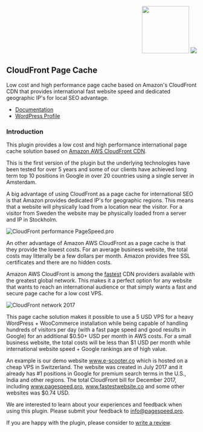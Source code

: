 <p align="right"><img src="https://github.com/optimalisatie/cloudfront-page-cache/blob/master/admin/images/amazon-cloudfront.png" height="125"> <img src="https://github.com/optimalisatie/cloudfront-page-cache/blob/master/admin/images/aws-cloudfront-100.png"></p> 

## CloudFront Page Cache

Low cost and high performance page cache based on Amazon's CloudFront CDN that provides international fast website speed and dedicated geographic IP's for local SEO advantage.

* <a href="https://wordpress.org/plugins/cf-page-cache/">Documentation</a>
* <a href="https://wordpress.org/plugins/cf-page-cache/">WordPress Profile</a>

### Introduction

This plugin provides a low cost and high performance international page cache solution based on [Amazon AWS CloudFront CDN](https://aws.amazon.com/cloudfront/).

This is the first version of the plugin but the underlying technologies have been tested for over 5 years and some of our clients have achieved long term top 10 positions in Google in over 20 countries using a single server in Amsterdam.

A big advantage of using CloudFront as a page cache for international SEO is that Amazon provides dedicated IP's for geographic regions. This means that a website will physically load from a location near the visitor. For a visitor from Sweden the website may be physically loaded from a server and IP in Stockholm.

![CloudFront performance PageSpeed.pro](https://github.com/optimalisatie/cloudfront-page-cache/blob/master/admin/images/pagespeed-aws-cloudfront.png)

An other advantage of Amazon AWS CloudFront as a page cache is that they provide the lowest costs. For an average business website, the total costs may litterally be a few dollars per month. Amazon provides free SSL certificates and there are no hidden costs.

Amazon AWS CloudFront is among the [fastest](https://encrypted.google.com/search?q=cloudfront+vs) CDN providers available with the greatest global network. This makes it a perfect option for any website that wants to reach an international audience or that simply wants a fast and secure page cache for a low cost VPS.

![CloudFront network 2017](https://github.com/optimalisatie/cloudfront-page-cache/blob/master/admin/images/aws-cloudfront-network-2017.png)

This page cache solution makes it possible to use a 5 USD VPS for a heavy WordPress + WooCommerce installation while being capable of handling hundreds of visitors per day (with a fast page speed and good results in Google) for an additional $0.50+ USD per month in AWS costs. For a small business website, the total costs will be less than $1 USD per month while international website speed + Google rankings are of high value.

An example is our demo website www.e-scooter.co which is hosted on a cheap VPS in Switzerland. The website was created in July 2017 and it already has #1 positions in Google for premium search terms in the U.S., India and other regions. The total CloudFront bill for December 2017, including www.pagespeed.pro, www.fastestwebsite.co and some other websites was $0.74 USD.

We are interested to learn about your experiences and feedback when using this plugin. Please submit your feedback to [info@pagespeed.pro](mailto:info@pagespeed.pro).

If you are happy with the plugin, please consider to [write a review](https://wordpress.org/support/plugin/cf-page-cache/reviews/).
